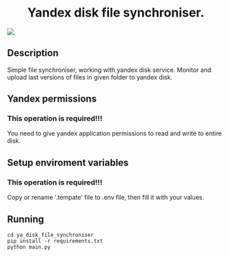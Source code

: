 <h1 align="center">Yandex disk file synchroniser.</h1>

<img src="https://img.shields.io/badge/python3.12-blue">

## Description

Simple file synchroniser, working with yandex disk service. Monitor and upload last versions of files in given folder to yandex disk.

## Yandex permissions
### This operation is required!!!

You need to give yandex application permissions to read and write to entire disk.

## Setup enviroment variables
### This operation is required!!!

Copy or rename '.tempate' file to .env file, then fill it with your values.

## Running

    cd ya_disk_file_synchroniser
    pip install -r requirements.txt
    python main.py